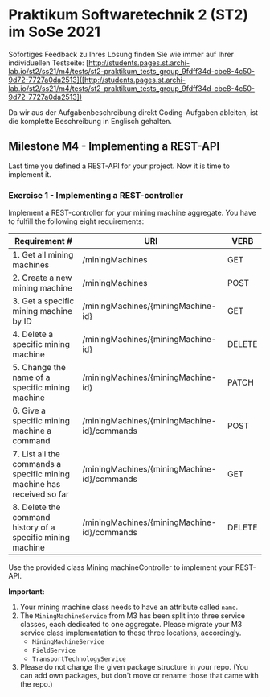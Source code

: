 # Praktikum Softwaretechnik 2 (ST2) im SoSe 2021

Sofortiges Feedback zu Ihres Lösung finden Sie wie immer auf Ihrer individuellen Testseite:
[http://students.pages.st.archi-lab.io/st2/ss21/m4/tests/st2-praktikum_tests_group_9fdff34d-cbe8-4c50-9d72-7727a0da2513]([http://students.pages.st.archi-lab.io/st2/ss21/m4/tests/st2-praktikum_tests_group_9fdff34d-cbe8-4c50-9d72-7727a0da2513])

Da wir aus der Aufgabenbeschreibung direkt Coding-Aufgaben ableiten, ist die komplette Beschreibung in Englisch
gehalten. 

## Milestone M4 - Implementing a REST-API

Last time you defined a REST-API for your project. Now it is time to implement it.

### Exercise 1 - Implementing a REST-controller

Implement a REST-controller for your mining machine aggregate.
You have to fulfill the following eight requirements:

|Requirement # | URI | VERB |
|---|---|---|
| 1. Get all mining machines                                                                      | /miningMachines | GET |
| 2. Create a new mining machine                                                                  | /miningMachines | POST |
| 3. Get a specific mining machine by ID                                                          | /miningMachines/{miningMachine-id} | GET |
| 4. Delete a specific mining machine                                                             | /miningMachines/{miningMachine-id} | DELETE |
| 5. Change the name of a specific mining machine                                                 | /miningMachines/{miningMachine-id} | PATCH |
| 6. Give a specific mining machine a command                                         | /miningMachines/{miningMachine-id}/commands | POST |
| 7. List all the commands a specific mining machine has received so far                        | /miningMachines/{miningMachine-id}/commands | GET |
| 8. Delete the command history of a specific mining machine                                    | /miningMachines/{miningMachine-id}/commands | DELETE | 

Use the provided class Mining machineController to implement your REST-API. 

**Important:** 
1. Your mining machine class needs to have an attribute called `name`.
1. The `MiningMachineService` from M3 has been split into three service classes, each dedicated to one aggregate. 
    Please migrate your M3 service class implementation to these three locations, accordingly.
    * `MiningMachineService`
    * `FieldService`
    * `TransportTechnologyService`
1. Please do not change the given package structure in your repo. (You can add own packages, but don't move or
    rename those that came with the repo.)

